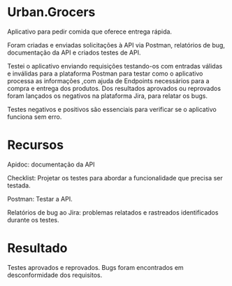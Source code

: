  



# Urban.Grocers 
Aplicativo para pedir comida que oferece entrega rápida. 

Foram criadas e enviadas solicitações à API via Postman, relatórios de bug, documentação da API e criados testes de API.

Testei o aplicativo enviando requisições testando-os com entradas válidas e inválidas para a plataforma Postman para testar como o aplicativo processa as informações ,com ajuda de Endpoints necessários para a compra e entrega dos produtos. Dos resultados aprovados ou reprovados foram lançados os negativos na plataforma Jira, para relatar os bugs.

Testes negativos e positivos são essenciais para verificar se o aplicativo funciona sem erro.

# Recursos
Apidoc: documentação da API

Checklist: Projetar os testes para abordar a funcionalidade que precisa ser testada.

Postman: Testar a API.

Relatórios de bug ao Jira: problemas relatados e rastreados identificados durante os testes.

# Resultado
Testes aprovados e reprovados.
Bugs foram encontrados em desconformidade dos requisitos.
